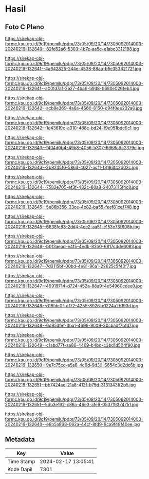 # Hasil

## Foto C Plano

https://sirekap-obj-formc.kpu.go.id/9c19/pemilu/pdpr/73/05/09/20/14/7305092014003-20240216-132640--82fd52a6-5303-4b7c-aa5c-e1abc3312198.jpg

https://sirekap-obj-formc.kpu.go.id/9c19/pemilu/pdpr/73/05/09/20/14/7305092014003-20240216-132641--4a642825-244e-4538-88aa-b5e35342172f.jpg

https://sirekap-obj-formc.kpu.go.id/9c19/pemilu/pdpr/73/05/09/20/14/7305092014003-20240216-132641--a00fd7af-2a27-4ba6-b9d8-b680e026feb4.jpg

https://sirekap-obj-formc.kpu.go.id/9c19/pemilu/pdpr/73/05/09/20/14/7305092014003-20240216-132642--acb9e269-4a6a-4560-8150-d94f0ee232a8.jpg

https://sirekap-obj-formc.kpu.go.id/9c19/pemilu/pdpr/73/05/09/20/14/7305092014003-20240216-132642--1e43619c-a310-488c-bd24-f9e951bde9c1.jpg

https://sirekap-obj-formc.kpu.go.id/9c19/pemilu/pdpr/73/05/09/20/14/7305092014003-20240216-132643--f404d0b4-49b8-4056-b307-6668c9c2379d.jpg

https://sirekap-obj-formc.kpu.go.id/9c19/pemilu/pdpr/73/05/09/20/14/7305092014003-20240216-132643--2b8245f6-586d-4027-acf1-f3193f42d02c.jpg

https://sirekap-obj-formc.kpu.go.id/9c19/pemilu/pdpr/73/05/09/20/14/7305092014003-20240216-132644--7582e705-ef3f-432c-80a8-24073115f4c8.jpg

https://sirekap-obj-formc.kpu.go.id/9c19/pemilu/pdpr/73/05/09/20/14/7305092014003-20240216-132645--5e86b356-33ce-4c82-ba55-feef81cef748.jpg

https://sirekap-obj-formc.kpu.go.id/9c19/pemilu/pdpr/73/05/09/20/14/7305092014003-20240216-132645--6838fc83-2dd4-4ec2-aa51-e153e73f608b.jpg

https://sirekap-obj-formc.kpu.go.id/9c19/pemilu/pdpr/73/05/09/20/14/7305092014003-20240216-132646--b0f3aead-e4f5-4edb-83b0-6817c4de6083.jpg

https://sirekap-obj-formc.kpu.go.id/9c19/pemilu/pdpr/73/05/09/20/14/7305092014003-20240216-132647--7d3115bf-00bd-4e81-96a1-22625c5f40f7.jpg

https://sirekap-obj-formc.kpu.go.id/9c19/pemilu/pdpr/73/05/09/20/14/7305092014003-20240216-132647--49919714-d724-452a-88a9-4e54960cdee0.jpg

https://sirekap-obj-formc.kpu.go.id/9c19/pemilu/pdpr/73/05/09/20/14/7305092014003-20240216-132648--d18fde0f-df72-4255-8926-e1224a2b193d.jpg

https://sirekap-obj-formc.kpu.go.id/9c19/pemilu/pdpr/73/05/09/20/14/7305092014003-20240216-132648--6d953fef-3ba1-4699-9009-30cbadf7bfd7.jpg

https://sirekap-obj-formc.kpu.go.id/9c19/pemilu/pdpr/73/05/09/20/14/7305092014003-20240216-132649--c1abd77f-aa86-4469-b4bd-c3bd1d504f90.jpg

https://sirekap-obj-formc.kpu.go.id/9c19/pemilu/pdpr/73/05/09/20/14/7305092014003-20240216-132650--9e7c75cc-a5a6-4c6d-9d30-6654c3d2dc6b.jpg

https://sirekap-obj-formc.kpu.go.id/9c19/pemilu/pdpr/73/05/09/20/14/7305092014003-20240216-132651--bb7424ae-21a8-412f-b75d-3131343ff2b5.jpg

https://sirekap-obj-formc.kpu.go.id/9c19/pemilu/pdpr/73/05/09/20/14/7305092014003-20240216-132651--5db3e162-c86a-46e3-a1e6-0537f9374751.jpg

https://sirekap-obj-formc.kpu.go.id/9c19/pemilu/pdpr/73/05/09/20/14/7305092014003-20240216-132640--e8b5a868-062a-44cf-8fd9-9ca9f48f40ee.jpg


## Metadata

| Key        | Value               |
| ---------- | ------------------- |
| Time Stamp | 2024-02-17 13:05:41 |
| Kode Dapil | 7301                |



